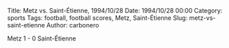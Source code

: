 Title: Metz vs. Saint-Étienne, 1994/10/28
Date: 1994/10/28 00:00
Category: sports
Tags: football, football scores, Metz, Saint-Étienne
Slug: metz-vs-saint-etienne
Author: carbonero


Metz 1 - 0 Saint-Étienne
